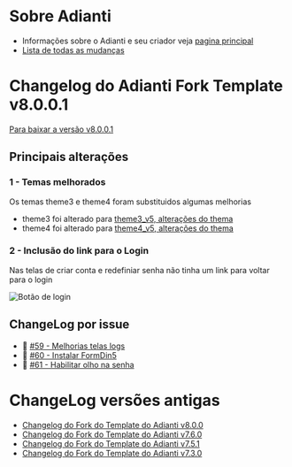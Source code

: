 # Sobre Adianti
* Informações sobre o Adianti e seu criador veja  [pagina principal](../README.md)
* [Lista de todas as mudanças](changelog_fork.md)

# Changelog do Adianti Fork Template v8.0.0.1

[Para baixar a versão v8.0.0.1](https://github.com/bjverde/adianti-fork-template/releases/tag/v8.0.0.1)

## Principais alterações

### 1 - Temas melhorados 
Os temas theme3 e theme4 foram substituidos algumas melhorias

* theme3 foi alterado para [theme3_v5, alterações do thema](https://github.com/bjverde/adianti-theme/blob/master/documents/template/bootstrap_theme3_v5.md)
* theme4 foi alterado para [theme4_v5, alterações do thema](https://github.com/bjverde/adianti-theme/blob/master/documents/template/material_theme4_v5.md)

### 2 - Inclusão do link para o Login
Nas telas de criar conta e redefiniar senha não tinha um link para voltar para o login

![Botão de login](img/template_71_senha.png)

## ChangeLog por issue
* :hammer: [#59 - Melhorias telas logs](https://github.com/bjverde/adianti-fork-template/issues/59)
* :hammer: [#60 - Instalar FormDin5](https://github.com/bjverde/adianti-fork-template/issues/60)
* :hammer: [#61 - Habilitar olho na senha](https://github.com/bjverde/adianti-fork-template/issues/61)

# ChangeLog versões antigas
* [Changelog do Fork do Template do Adianti v8.0.0](changelog_fork_v8.0.0.md)
* [Changelog do Fork do Template do Adianti v7.6.0](changelog_fork_v7.6.0.md)
* [Changelog do Fork do Template do Adianti v7.5.1](changelog_fork_v7.5.1.md)
* [Changelog do Fork do Template do Adianti v7.3.0](changelog_fork_v7.3.0.md)